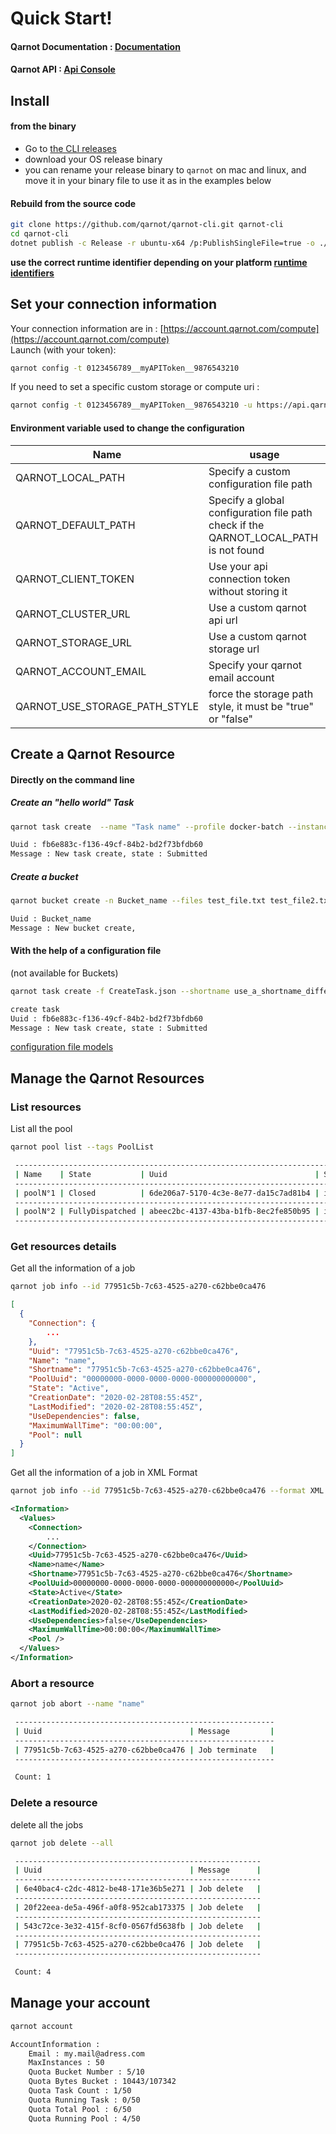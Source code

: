 # Quick Start!

#### Qarnot Documentation : [Documentation](https://computing.qarnot.com/developers/overview/qarnot-computing-home)
#### Qarnot API : [Api Console](https://console.qarnot.com)

## Install

#### from the binary 

* Go to [the CLI releases](https://github.com/qarnot/qarnot-cli/releases)
* download your OS release binary 
* you can rename your release binary to `qarnot` on mac and linux, and move it in your binary file to use it as in the examples below

#### Rebuild from the source code

```bash
git clone https://github.com/qarnot/qarnot-cli.git qarnot-cli
cd qarnot-cli
dotnet publish -c Release -r ubuntu-x64 /p:PublishSingleFile=true -o ./your/dest/folder/bin
```
__use the correct runtime identifier depending on your platform [runtime identifiers](https://docs.microsoft.com/fr-fr/dotnet/core/rid-catalog)__

## Set your connection information
Your connection information are in : [https://account.qarnot.com/compute](https://account.qarnot.com/compute)  
Launch (with your token): 
```bash
qarnot config -t 0123456789__myAPIToken__9876543210
```

If you need to set a specific custom storage or compute uri : 
```bash
qarnot config -t 0123456789__myAPIToken__9876543210 -u https://api.qarnot.com -s https://storage.qarnot.com -f true
```

#### Environment variable used to change the configuration

| Name | usage |
| - | - |
| QARNOT_LOCAL_PATH | Specify a custom configuration file path | 
| QARNOT_DEFAULT_PATH | Specify a global configuration file path check if the QARNOT_LOCAL_PATH is not found | 
| QARNOT_CLIENT_TOKEN | Use your api connection token without storing it | 
| QARNOT_CLUSTER_URL | Use a custom qarnot api url | 
| QARNOT_STORAGE_URL | Use a custom qarnot storage url | 
| QARNOT_ACCOUNT_EMAIL | Specify your qarnot email account | 
| QARNOT_USE_STORAGE_PATH_STYLE | force the storage path style, it must be "true" or "false" | 

## Create a Qarnot Resource

#### Directly on the command line 

##### Create an "hello world" Task
```bash
qarnot task create  --name "Task name" --profile docker-batch --instance 4 --constants "DOCKER_CMD=echo hello world" 
```

```bash
Uuid : fb6e883c-f136-49cf-84b2-bd2f73bfdb60
Message : New task create, state : Submitted
```

##### Create a bucket
```bash
qarnot bucket create -n Bucket_name --files test_file.txt test_file2.txt 
```
```bash
Uuid : Bucket_name
Message : New bucket create,
```


#### With the help of a configuration file 
(not available for Buckets)
```bash
qarnot task create -f CreateTask.json --shortname use_a_shortname_different_to_the_file_shortname 
```
```bash
create task
Uuid : fb6e883c-f136-49cf-84b2-bd2f73bfdb60
Message : New task create, state : Submitted
```


[configuration file models](fileCreate.md)

## Manage the Qarnot Resources

### List resources

List all the pool
```bash
qarnot pool list --tags PoolList
```

```bash
 ------------------------------------------------------------------------------------------------------------
 | Name    | State           | Uuid                                 | Shortname  | Profile      | NodeCount |
 ------------------------------------------------------------------------------------------------------------
 | poolN°1 | Closed          | 6de206a7-5170-4c3e-8e77-da15c7ad81b4 | id-1       | docker-batch | 2         |
 ------------------------------------------------------------------------------------------------------------
 | poolN°2 | FullyDispatched | abeec2bc-4137-43ba-b1fb-8ec2fe850b95 | id-2       | docker-batch | 10        |
 ------------------------------------------------------------------------------------------------------------

```

### Get resources details

Get all the information of a job 
```bash
qarnot job info --id 77951c5b-7c63-4525-a270-c62bbe0ca476
```
```json
[
  {
    "Connection": {
        ...
    },
    "Uuid": "77951c5b-7c63-4525-a270-c62bbe0ca476",
    "Name": "name",
    "Shortname": "77951c5b-7c63-4525-a270-c62bbe0ca476",
    "PoolUuid": "00000000-0000-0000-0000-000000000000",
    "State": "Active",
    "CreationDate": "2020-02-28T08:55:45Z",
    "LastModified": "2020-02-28T08:55:45Z",
    "UseDependencies": false,
    "MaximumWallTime": "00:00:00",
    "Pool": null
  }
]
```

Get all the information of a job in XML Format
```bash
qarnot job info --id 77951c5b-7c63-4525-a270-c62bbe0ca476 --format XML
```
```xml
<Information>
  <Values>
    <Connection>
        ...
    </Connection>
    <Uuid>77951c5b-7c63-4525-a270-c62bbe0ca476</Uuid>
    <Name>name</Name>
    <Shortname>77951c5b-7c63-4525-a270-c62bbe0ca476</Shortname>
    <PoolUuid>00000000-0000-0000-0000-000000000000</PoolUuid>
    <State>Active</State>
    <CreationDate>2020-02-28T08:55:45Z</CreationDate>
    <LastModified>2020-02-28T08:55:45Z</LastModified>
    <UseDependencies>false</UseDependencies>
    <MaximumWallTime>00:00:00</MaximumWallTime>
    <Pool />
  </Values>
</Information>
```

### Abort a resource

```bash
qarnot job abort --name "name"
```
```bash
 ---------------------------------------------------------- 
 | Uuid                                 | Message         |
 ---------------------------------------------------------- 
 | 77951c5b-7c63-4525-a270-c62bbe0ca476 | Job terminate   |
 ---------------------------------------------------------- 

 Count: 1

```

### Delete a resource

delete all the jobs

```bash
qarnot job delete --all
```
```bash
 ------------------------------------------------------- 
 | Uuid                                 | Message      |
 ------------------------------------------------------- 
 | 6e40bac4-c2dc-4812-be48-171e36b5e271 | Job delete   |
 ------------------------------------------------------- 
 | 20f22eea-de5a-496f-a0f8-952cab173375 | Job delete   |
 ------------------------------------------------------- 
 | 543c72ce-3e32-415f-8cf0-0567fd5638fb | Job delete   |
 ------------------------------------------------------- 
 | 77951c5b-7c63-4525-a270-c62bbe0ca476 | Job delete   |
 ------------------------------------------------------- 

 Count: 4
```

## Manage your account

```bash
qarnot account
```
```bash
AccountInformation : 
    Email : my.mail@adress.com
    MaxInstances : 50
    Quota Bucket Number : 5/10
    Quota Bytes Bucket : 10443/107342
    Quota Task Count : 1/50
    Quota Running Task : 0/50
    Quota Total Pool : 6/50
    Quota Running Pool : 4/50
```
